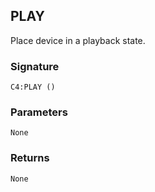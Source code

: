 ## PLAY

Place device in a playback state.


###  Signature

`C4:PLAY ()`


### Parameters

`None`


### Returns

`None
`